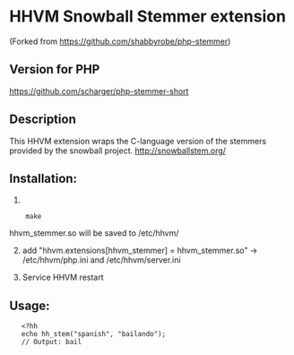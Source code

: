 # HHVM Snowball Stemmer extension
(Forked from https://github.com/shabbyrobe/php-stemmer)

## Version for PHP
https://github.com/scharger/php-stemmer-short

## Description
This HHVM extension wraps the C-language version of the stemmers provided by the
snowball project. http://snowballstem.org/

## Installation:

1. 
```shell
	make
```
	
hhvm_stemmer.so will be saved to /etc/hhvm/

2. add "hhvm.extensions[hhvm_stemmer] = hhvm_stemmer.so" -> /etc/hhvm/php.ini and /etc/hhvm/server.ini

3. Service HHVM restart


## Usage:

```hack   
   <?hh
   echo hh_stem("spanish", "bailando");
   // Output: bail
```
